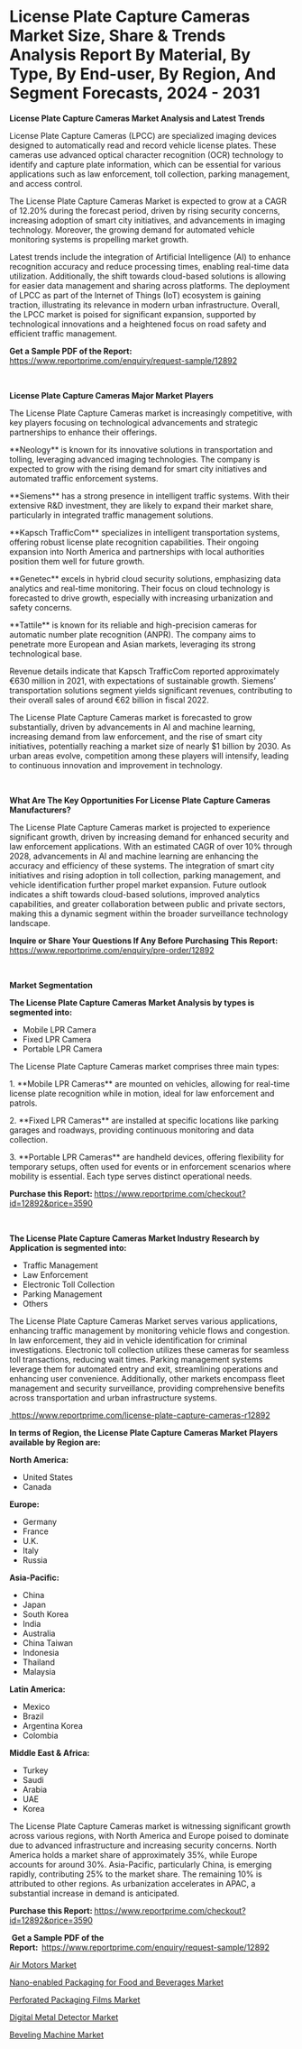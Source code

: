 <p><h1>License Plate Capture Cameras Market Size, Share & Trends Analysis Report By Material, By Type, By End-user, By Region, And Segment Forecasts, 2024 - 2031</h1></p><p><strong>License Plate Capture Cameras Market Analysis and Latest Trends</strong></p>
<p><p>License Plate Capture Cameras (LPCC) are specialized imaging devices designed to automatically read and record vehicle license plates. These cameras use advanced optical character recognition (OCR) technology to identify and capture plate information, which can be essential for various applications such as law enforcement, toll collection, parking management, and access control. </p><p>The License Plate Capture Cameras Market is expected to grow at a CAGR of 12.20% during the forecast period, driven by rising security concerns, increasing adoption of smart city initiatives, and advancements in imaging technology. Moreover, the growing demand for automated vehicle monitoring systems is propelling market growth. </p><p>Latest trends include the integration of Artificial Intelligence (AI) to enhance recognition accuracy and reduce processing times, enabling real-time data utilization. Additionally, the shift towards cloud-based solutions is allowing for easier data management and sharing across platforms. The deployment of LPCC as part of the Internet of Things (IoT) ecosystem is gaining traction, illustrating its relevance in modern urban infrastructure. Overall, the LPCC market is poised for significant expansion, supported by technological innovations and a heightened focus on road safety and efficient traffic management.</p></p>
<p><strong>Get a Sample PDF of the Report:&nbsp;</strong> <a href="https://www.reportprime.com/enquiry/request-sample/12892?utm_campaign=1159&utm_medium=2&utm_source=Github&utm_content=ia&utm_term=02102024&utm_id=license-plate-capture-cameras">https://www.reportprime.com/enquiry/request-sample/12892</a></p>
<p>&nbsp;</p>
<p><strong>License Plate Capture Cameras Major Market Players</strong></p>
<p><p>The License Plate Capture Cameras market is increasingly competitive, with key players focusing on technological advancements and strategic partnerships to enhance their offerings. </p><p>**Neology** is known for its innovative solutions in transportation and tolling, leveraging advanced imaging technologies. The company is expected to grow with the rising demand for smart city initiatives and automated traffic enforcement systems.</p><p>**Siemens** has a strong presence in intelligent traffic systems. With their extensive R&D investment, they are likely to expand their market share, particularly in integrated traffic management solutions.</p><p>**Kapsch TrafficCom** specializes in intelligent transportation systems, offering robust license plate recognition capabilities. Their ongoing expansion into North America and partnerships with local authorities position them well for future growth.</p><p>**Genetec** excels in hybrid cloud security solutions, emphasizing data analytics and real-time monitoring. Their focus on cloud technology is forecasted to drive growth, especially with increasing urbanization and safety concerns.</p><p>**Tattile** is known for its reliable and high-precision cameras for automatic number plate recognition (ANPR). The company aims to penetrate more European and Asian markets, leveraging its strong technological base.</p><p>Revenue details indicate that Kapsch TrafficCom reported approximately €630 million in 2021, with expectations of sustainable growth. Siemens’ transportation solutions segment yields significant revenues, contributing to their overall sales of around €62 billion in fiscal 2022. </p><p>The License Plate Capture Cameras market is forecasted to grow substantially, driven by advancements in AI and machine learning, increasing demand from law enforcement, and the rise of smart city initiatives, potentially reaching a market size of nearly $1 billion by 2030. As urban areas evolve, competition among these players will intensify, leading to continuous innovation and improvement in technology.</p></p>
<p>&nbsp;</p>
<p><strong>What Are The Key Opportunities For License Plate Capture Cameras Manufacturers?</strong></p>
<p><p>The License Plate Capture Cameras market is projected to experience significant growth, driven by increasing demand for enhanced security and law enforcement applications. With an estimated CAGR of over 10% through 2028, advancements in AI and machine learning are enhancing the accuracy and efficiency of these systems. The integration of smart city initiatives and rising adoption in toll collection, parking management, and vehicle identification further propel market expansion. Future outlook indicates a shift towards cloud-based solutions, improved analytics capabilities, and greater collaboration between public and private sectors, making this a dynamic segment within the broader surveillance technology landscape.</p></p>
<p><strong>Inquire or Share Your Questions If Any Before Purchasing This Report:</strong> <a href="https://www.reportprime.com/enquiry/pre-order/12892?utm_campaign=1159&utm_medium=2&utm_source=Github&utm_content=ia&utm_term=02102024&utm_id=license-plate-capture-cameras">https://www.reportprime.com/enquiry/pre-order/12892</a></p>
<p>&nbsp;</p>
<p><strong>Market Segmentation</strong></p>
<p><strong>The License Plate Capture Cameras Market Analysis by types is segmented into:</strong></p>
<p><ul><li>Mobile LPR Camera</li><li>Fixed LPR Camera</li><li>Portable LPR Camera</li></ul></p>
<p><p>The License Plate Capture Cameras market comprises three main types: </p><p>1. **Mobile LPR Cameras** are mounted on vehicles, allowing for real-time license plate recognition while in motion, ideal for law enforcement and patrols.</p><p>2. **Fixed LPR Cameras** are installed at specific locations like parking garages and roadways, providing continuous monitoring and data collection.</p><p>3. **Portable LPR Cameras** are handheld devices, offering flexibility for temporary setups, often used for events or in enforcement scenarios where mobility is essential. Each type serves distinct operational needs.</p></p>
<p><strong>Purchase this Report:&nbsp;</strong><a href="https://www.reportprime.com/checkout?id=12892&price=3590&utm_campaign=1159&utm_medium=2&utm_source=Github&utm_content=ia&utm_term=02102024&utm_id=license-plate-capture-cameras">https://www.reportprime.com/checkout?id=12892&price=3590</a></p>
<p>&nbsp;</p>
<p><strong>The License Plate Capture Cameras Market Industry Research by Application is segmented into:</strong></p>
<p><ul><li>Traffic Management</li><li>Law Enforcement</li><li>Electronic Toll Collection</li><li>Parking Management</li><li>Others</li></ul></p>
<p><p>The License Plate Capture Cameras Market serves various applications, enhancing traffic management by monitoring vehicle flows and congestion. In law enforcement, they aid in vehicle identification for criminal investigations. Electronic toll collection utilizes these cameras for seamless toll transactions, reducing wait times. Parking management systems leverage them for automated entry and exit, streamlining operations and enhancing user convenience. Additionally, other markets encompass fleet management and security surveillance, providing comprehensive benefits across transportation and urban infrastructure systems.</p></p>
<p><a href="https://www.reportprime.com/license-plate-capture-cameras-r12892?utm_campaign=1159&utm_medium=2&utm_source=Github&utm_content=ia&utm_term=02102024&utm_id=license-plate-capture-cameras">&nbsp;https://www.reportprime.com/license-plate-capture-cameras-r12892</a></p>
<p><strong>In terms of Region, the License Plate Capture Cameras Market Players available by Region are:</strong></p>
<p>
    <p> <strong> North America: </strong>
        <ul>
            <li>United States</li>
            <li>Canada</li>
        </ul>
        </p> 
    <p> <strong> Europe: </strong>
        <ul>
            <li>Germany</li>
            <li>France</li>
            <li>U.K.</li>
            <li>Italy</li>
            <li>Russia</li>
        </ul>
        </p> 
    <p> <strong> Asia-Pacific: </strong>
        <ul>
            <li>China</li>
            <li>Japan</li>
            <li>South Korea</li>
            <li>India</li>
            <li>Australia</li>
            <li>China Taiwan</li>
            <li>Indonesia</li>
            <li>Thailand</li>
            <li>Malaysia</li>
        </ul>
        </p> 
    <p> <strong> Latin America: </strong>
        <ul>
            <li>Mexico</li>
            <li>Brazil</li>
            <li>Argentina Korea</li>
            <li>Colombia</li>
        </ul>
        </p> 
    <p> <strong> Middle East & Africa: </strong>
        <ul>
            <li>Turkey</li>
            <li>Saudi</li>
            <li>Arabia</li>
            <li>UAE</li>
            <li>Korea</li>
        </ul>
    </p>
    </p>
<p><p>The License Plate Capture Cameras market is witnessing significant growth across various regions, with North America and Europe poised to dominate due to advanced infrastructure and increasing security concerns. North America holds a market share of approximately 35%, while Europe accounts for around 30%. Asia-Pacific, particularly China, is emerging rapidly, contributing 25% to the market share. The remaining 10% is attributed to other regions. As urbanization accelerates in APAC, a substantial increase in demand is anticipated.</p></p>
<p><strong>Purchase this Report: </strong><a href="https://www.reportprime.com/checkout?id=12892&price=3590&utm_campaign=1159&utm_medium=2&utm_source=Github&utm_content=ia&utm_term=02102024&utm_id=license-plate-capture-cameras">https://www.reportprime.com/checkout?id=12892&price=3590</a></p>
<p>&nbsp;<strong>Get a Sample PDF of the Report:&nbsp;&nbsp;</strong><a href="https://www.reportprime.com/enquiry/request-sample/12892?utm_campaign=1159&utm_medium=2&utm_source=Github&utm_content=ia&utm_term=02102024&utm_id=license-plate-capture-cameras">https://www.reportprime.com/enquiry/request-sample/12892</a></p>
<p><strong></strong></p>
<p><p><a href="https://github.com/ChiragRP21/Market-Research-Report-List-6/blob/main/air-motors-market.md?utm_campaign=1159&utm_medium=2&utm_source=Github&utm_content=ia&utm_term=02102024&utm_id=license-plate-capture-cameras">Air Motors Market</a></p><p><a href="https://issuu.com/reportprime-2/docs/nano-enabled-packaging-for-food-and_af2beb574dad3a?utm_campaign=1159&utm_medium=2&utm_source=Github&utm_content=ia&utm_term=02102024&utm_id=license-plate-capture-cameras">Nano-enabled Packaging for Food and Beverages Market</a></p><p><a href="https://issuu.com/reportprime-2/docs/perforated-packaging-films-market-s_eed2f1c91755cd?utm_campaign=1159&utm_medium=2&utm_source=Github&utm_content=ia&utm_term=02102024&utm_id=license-plate-capture-cameras">Perforated Packaging Films Market</a></p><p><a href="https://www.linkedin.com/pulse/market-dynamics-future-trends-global-digital-metal-detector-xkvje?utm_campaign=1159&utm_medium=2&utm_source=Github&utm_content=ia&utm_term=02102024&utm_id=license-plate-capture-cameras">Digital Metal Detector Market</a></p><p><a href="https://www.linkedin.com/pulse/exploring-beveling-machine-market-dynamics-global-trends-future-1n4uf?trackingId=qoD7DxMqRqOIMdkafGhXmw%3D%3D&utm_campaign=1159&utm_medium=2&utm_source=Github&utm_content=ia&utm_term=02102024&utm_id=license-plate-capture-cameras">Beveling Machine Market</a></p></p>